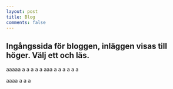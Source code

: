 ```yaml
---
layout: post
title: Blog
comments: false
---
```



## Ingångssida för bloggen, inläggen visas till höger. Välj ett och läs.

aaaaa a a a a a 
aaa a a a a a a



aaaa a a a
